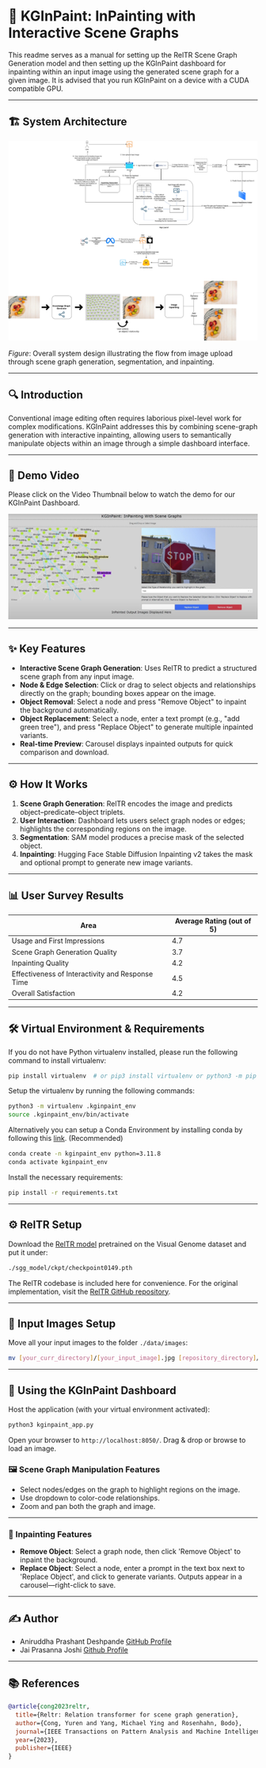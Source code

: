 # 🤖 KGInPaint: InPainting with Interactive Scene Graphs

This readme serves as a manual for setting up the RelTR Scene Graph Generation model and then setting up the KGInPaint dashboard for inpainting within an input image using the generated scene graph for a given image. It is advised that you run KGInPaint on a device with a CUDA compatible GPU.

---

## 🏗️ System Architecture

![System Architecture](./data/images/KGInPaint_Design.png)

*Figure*: Overall system design illustrating the flow from image upload through scene graph generation, segmentation, and inpainting.

---

## 🔍 Introduction

Conventional image editing often requires laborious pixel-level work for complex modifications. KGInPaint addresses this by combining scene-graph generation with interactive inpainting, allowing users to semantically manipulate objects within an image through a simple dashboard interface.

---

## 🎥 Demo Video

Please click on the Video Thumbnail below to watch the demo for our KGInPaint Dashboard.

[![KGInPaint Demo Video Link](./data/images/demo.png)](https://www.youtube.com/watch?v=tGeAod6Y3TA)

---

## ✨ Key Features

* **Interactive Scene Graph Generation**: Uses RelTR to predict a structured scene graph from any input image.
* **Node & Edge Selection**: Click or drag to select objects and relationships directly on the graph; bounding boxes appear on the image.
* **Object Removal**: Select a node and press "Remove Object" to inpaint the background automatically.
* **Object Replacement**: Select a node, enter a text prompt (e.g., "add green tree"), and press "Replace Object" to generate multiple inpainted variants.
* **Real-time Preview**: Carousel displays inpainted outputs for quick comparison and download.

---

## ⚙️ How It Works

1. **Scene Graph Generation**: RelTR encodes the image and predicts object–predicate–object triplets.
2. **User Interaction**: Dashboard lets users select graph nodes or edges; highlights the corresponding regions on the image.
3. **Segmentation**: SAM model produces a precise mask of the selected object.
4. **Inpainting**: Hugging Face Stable Diffusion Inpainting v2 takes the mask and optional prompt to generate new image variants.

---

## 📊 User Survey Results

| Area                                             | Average Rating (out of 5) |
| ------------------------------------------------ | ------------------------- |
| Usage and First Impressions                      | 4.7                       |
| Scene Graph Generation Quality                   | 3.7                       |
| Inpainting Quality                               | 4.2                       |
| Effectiveness of Interactivity and Response Time | 4.5                       |
| Overall Satisfaction                             | 4.2                       |

---

## 🛠️ Virtual Environment & Requirements

If you do not have Python virtualenv installed, please run the following command to install virtualenv:

```bash
pip install virtualenv  # or pip3 install virtualenv or python3 -m pip install virtualenv
```

Setup the virtualenv by running the following commands:

```bash
python3 -m virtualenv .kginpaint_env
source .kginpaint_env/bin/activate
```

Alternatively you can setup a Conda Environment by installing conda by following this [link](https://conda.io/projects/conda/en/latest/user-guide/install/index.html). (Recommended)

```bash
conda create -n kginpaint_env python=3.11.8
conda activate kginpaint_env
```

Install the necessary requirements:

```bash
pip install -r requirements.txt
```

---

## ⚙️ RelTR Setup

Download the [RelTR model](https://drive.google.com/file/d/1id6oD_iwiNDD6HyCn2ORgRTIKkPD3tUD/view) pretrained on the Visual Genome dataset and put it under:

```bash
./sgg_model/ckpt/checkpoint0149.pth
```

The RelTR codebase is included here for convenience. For the original implementation, visit the [RelTR GitHub repository](https://github.com/yrcong/RelTR).

---

## 📁 Input Images Setup

Move all your input images to the folder `./data/images`:

```bash
mv [your_curr_directory]/[your_input_image].jpg [repository_directory]/KGInPaint/data/images
```

---

## 🚀 Using the KGInPaint Dashboard

Host the application (with your virtual environment activated):

```bash
python3 kginpaint_app.py
```

Open your browser to `http://localhost:8050/`. Drag & drop or browse to load an image.

### 🖼️ Scene Graph Manipulation Features

* Select nodes/edges on the graph to highlight regions on the image.
* Use dropdown to color-code relationships.
* Zoom and pan both the graph and image.

---

### 🎨 Inpainting Features

* **Remove Object**: Select a graph node, then click 'Remove Object' to inpaint the background.
* **Replace Object**: Select a node, enter a prompt in the text box next to 'Replace Object', and click to generate variants. Outputs appear in a carousel—right-click to save.

---

## ✍️ Author

* Aniruddha Prashant Deshpande [GitHub Profile](https://github.com/aniruddhapdeshpande99)
* Jai Prasanna Joshi  [Github Profile](https://github.com/jaijoshi123)

---

## 📚 References

```bibtex
@article{cong2023reltr,
  title={Reltr: Relation transformer for scene graph generation},
  author={Cong, Yuren and Yang, Michael Ying and Rosenhahn, Bodo},
  journal={IEEE Transactions on Pattern Analysis and Machine Intelligence},
  year={2023},
  publisher={IEEE}
}
```
